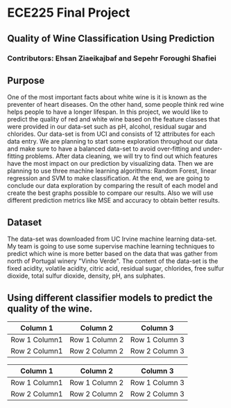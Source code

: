 # ECE225 Final Project

## Quality of Wine Classification Using Prediction

### Contributors: Ehsan Ziaeikajbaf and Sepehr Foroughi Shafiei


## Purpose

One of the most important facts about white wine is it is known as the preventer of heart diseases. On the other hand, some people think red wine helps people to have a longer lifespan. In this project, we would like to predict the quality of red and white wine based on the feature classes that were provided in our data-set such as pH, alcohol, residual sugar and chlorides. Our data-set is from UCI and consists of 12 attributes for each data entry. We are planning to start some exploration throughout our data and make sure to have a balanced data-set to avoid over-fitting and under-fitting problems. After data cleaning, we will try to find out which features have the most impact on our prediction by visualizing data. Then we are planning to use three machine learning algorithms: Random Forest, linear regression and SVM to make classification. At the end, we are going to conclude our data exploration by comparing the result of each model and create the best graphs possible to compare our results. Also we will use different prediction metrics like MSE and accuracy to obtain better results.

## Dataset

The data-set was downloaded from UC Irvine machine learning data-set. My team is going to use some supervise machine learning techniques to predict which wine is more better based on the data that was gather from north of Portugal winery "Vinho Verde". The content of the data-set is the fixed acidity, volatile acidity, citric acid, residual sugar, chlorides, free sulfur dioxide, total sulfur dioxide, density, pH, ans sulphates.


## Using different classifier models to predict the quality of the wine.

|Column 1|Column 2|Column 3|
|:---:|:---:|:---:|
|Row 1 Column1| Row 1 Column 2| Row 1 Column 3|
|Row 2 Column1| Row 2 Column 2| Row 2 Column 3|


|Column 1|Column 2|Column 3|
|---|---|---|
|Row 1 Column1| Row 1 Column 2| Row 1 Column 3|
|Row 2 Column1| Row 2 Column 2| Row 2 Column 3|
